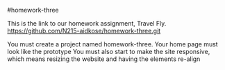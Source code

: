 #homework-three

This is the link to our homework assignment, Travel Fly.
https://github.com/N215-aidkose/homework-three.git

You must create a project named homework-three.
Your home page must look like the prototype
You must also start to make the site responsive, which means resizing the website and having the elements re-align

